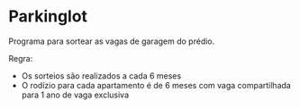 # Parkinglot
Programa para sortear as vagas de garagem do prédio.

Regra:
- Os sorteios são realizados a cada 6 meses
- O rodízio para cada apartamento é de 6 meses com vaga compartilhada para 1 ano de vaga exclusiva